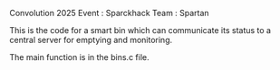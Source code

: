 Convolution 2025
Event : Sparckhack
Team : Spartan

This is the code for a smart bin which can communicate its status to a central server for emptying and monitoring.

The main function is in the bins.c file.
